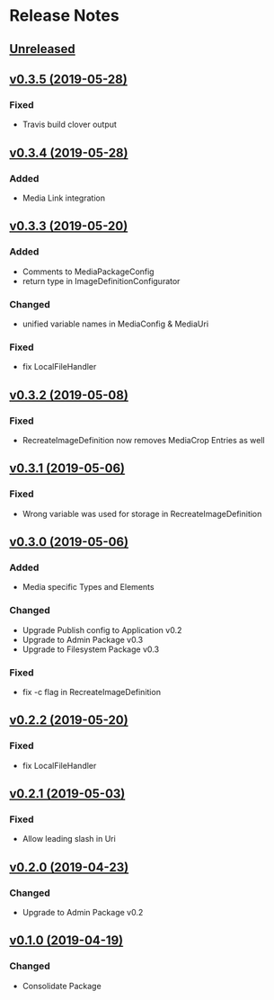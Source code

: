 # Release Notes

## [Unreleased](https://github.com/ixocreate/media-package/compare/0.3.5...develop)

## [v0.3.5 (2019-05-28)](https://github.com/ixocreate/media-package/compare/0.3.4...0.3.5)
### Fixed
- Travis build clover output

## [v0.3.4 (2019-05-28)](https://github.com/ixocreate/media-package/compare/0.3.3...0.3.4)
### Added
- Media Link integration

## [v0.3.3 (2019-05-20)](https://github.com/ixocreate/media-package/compare/0.3.2...0.3.3)
### Added
- Comments to MediaPackageConfig
- return type in ImageDefinitionConfigurator
### Changed
- unified variable names in MediaConfig & MediaUri
### Fixed
- fix LocalFileHandler

## [v0.3.2 (2019-05-08)](https://github.com/ixocreate/media-package/compare/0.3.1...0.3.2)
### Fixed
- RecreateImageDefinition now removes MediaCrop Entries as well

## [v0.3.1 (2019-05-06)](https://github.com/ixocreate/media-package/compare/0.3.0...0.3.1)
### Fixed
- Wrong variable was used for storage in RecreateImageDefinition

## [v0.3.0 (2019-05-06)](https://github.com/ixocreate/media-package/compare/0.2.1...0.3.0)
### Added
- Media specific Types and Elements
### Changed
- Upgrade Publish config to Application v0.2
- Upgrade to Admin Package v0.3
- Upgrade to Filesystem Package v0.3
### Fixed
- fix -c flag in RecreateImageDefinition

## [v0.2.2 (2019-05-20)](https://github.com/ixocreate/media-package/compare/0.2.1...0.2.2)
### Fixed
- fix LocalFileHandler

## [v0.2.1 (2019-05-03)](https://github.com/ixocreate/media-package/compare/0.2.0...0.2.1)
### Fixed
- Allow leading slash in Uri

## [v0.2.0 (2019-04-23)](https://github.com/ixocreate/media-package/compare/0.1.0...0.2.0)
### Changed
- Upgrade to Admin Package v0.2

## [v0.1.0 (2019-04-19)](https://github.com/ixocreate/media-package/compare/master...0.1.0)
### Changed
- Consolidate Package
